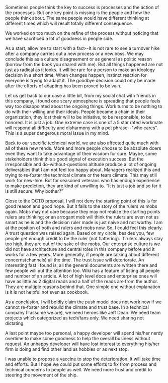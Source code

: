 Sometimes people think the key to success is processes and the action of the processes.  But one key point is missing is the people and how the people think about. The same people would have different thinking at different times which will result totally different consequence.
 
We worked on too much on the refine of the process without noticing that we have sacrificed a lot of goodness in people side.
 
As a start, allow me to start with a fact--It is not rare to see a turnover hike after a company carries out a new process or a new boss.  We may conclude this as a culture disagreement or as general as politic reason (borrow from the book you shared with me). But all things happened are not just as radical as it looks. It will be rare for a person to make an ideology decision in a short time.  When changes happen, instinct reaction for everyone is trying to adapt it. The goodbye decision could only be made after the efforts of adapting has been proved to be vain.
 
Let us get back to our case a little bit, from my social chat with friends in this company, I found one scary atmosphere is spreading that people feels way too disappointed about the ongoing things. Work turns to be nothing to do with their willing and their ideals.  People became a chain in their organization, they lost their will to be initiative, to be responsible, to be honored. It is just a job.  One extreme case is one of a 5 star rated workmate will respond all difficulty and disharmony with a pet phrase--"who cares". This is a super dangerous moral issue in my mind.
 
Back to our specific technical world, we are also affected quite much with all of these new rends. More and more people choose to be absolute doers even they want to take advantage of their wisdom for sure. Maybe, some stakeholders think this s good signal of execution success. But the irresponsible and do-without-questions altitude produce a lot of ongoing deliverables that I am not feel too happy about.  Managers realized this and trying to re-foster the technical climate or the team climate. This may still work for new-hire. But for seasoned veterans who has enough experience to make prediction, they are kind of unwilling to. “It is just a job and so far it is still secure. Why bother?”
 
Close to the OCTO proposal, I will not deny the starting point of this is for good reason and good hope. But it falls to the story of the rulers vs mobs again. Mobs may not care because they may not realize the starting points rulers are thinking; or an arrogant mob will think the rulers are even not as smart as he is and the decision ruler made is just naive and not worthy.  I am at the position of both and rulers and mobs now. So, I could feel this clearly. A trust question was raised again. Based on my circle, besides you, few people get enough credit to be the ruler (not flattering). If rulers always stay too high, they are out of the sake of the mobs. Our enterprise culture is we did not have architecture and central roles in this company before and it works for a few years. More generally, if people are talking about different concerns(channels) all the time. The trust issue will deteriorate. An interesting fast I found is, all the general documents are written there and few people will put the attention too. Wiki has a feature of listing all people and number of an article. A lot of high level docs and enterprise ones will have as little as 2 digital reads and a half of the reads are from the author. They are multiple reasons behind that. One simple one without explanation is it is not helpful not even as cookbook.
 
As a conclusion, I will boldly claim the push model does not work now if we cannot re-foster and rebuild the climate and trust base. In a technical company (I assume we are), we need heroes like Jeff Dean. We need team projects which categorized as tech/fans only. We need sharing not dictating.
 
A last point maybe too personal, a happy developer will spend his/her nerdy overtime to make some goodness to help the overall business without request. An unhappy developer will have lost interest to everything his/her firm is doing and find other land as hobbies or as next stop.
 
I was unable to propose a vaccine to stop the deterioration. It will take time and efforts. But I hope we could put some efforts to fix from process and technical concerns to people as well.  We need more trust and credit to steering the movement of the ship.
 
